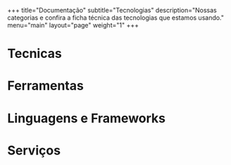 +++
title="Documentação"
subtitle="Tecnologias"
description="Nossas categorias e confira a ficha técnica das tecnologias que estamos usando."
menu="main"
layout="page"
weight="1"
+++

# Tecnicas

# Ferramentas

# Linguagens e Frameworks

# Serviços